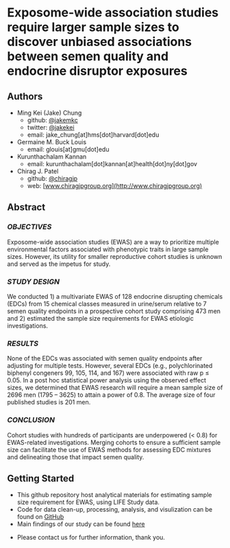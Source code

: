 # Exposome-wide association studies require larger sample sizes to discover unbiased associations between semen quality and endocrine disruptor exposures

<!--
*Submitted for peer review, Fall 2017*
-->

## Authors
- Ming Kei (Jake) Chung
  - github: [\@jakemkc](http://github.com/jakemkc)
  - twitter: [\@jakekei](http://twitter.com/jakekei)
  - email: jake_chung[at]hms[dot]harvard[dot]edu
- Germaine M. Buck Louis
  - email: glouis[at]gmu[dot]edu
- Kurunthachalam Kannan
  - email: kurunthachalam[dot]kannan[at]health[dot]ny[dot]gov
- Chirag J. Patel
  - github: [\@chiragjp](http://github.com/chiragjp)
  - web: [www.chiragjpgroup.org](http://www.chiragjpgroup.org)
  
## Abstract
### *OBJECTIVES*
Exposome-wide association studies (EWAS) are a way to prioritize multiple environmental factors associated with phenotypic traits in large sample sizes. However, its utility for smaller reproductive cohort studies is unknown and served as the impetus for study.

### *STUDY DESIGN*
We conducted 1) a multivariate EWAS of 128 endocrine disrupting chemicals (EDCs) from 15 chemical classes measured in urine/serum relative to 7 semen quality endpoints in a prospective cohort study comprising 473 men and 2) estimated the sample size requirements for EWAS etiologic investigations. 

### *RESULTS* 
None of the EDCs was associated with semen quality endpoints after adjusting for multiple tests. However, several EDCs (e.g., polychlorinated biphenyl congeners 99, 105, 114, and 167) were associated with raw p ≤ 0.05. In a post hoc statistical power analysis using the observed effect sizes, we determined that EWAS research will require a mean sample size of 2696 men (1795 – 3625) to attain a power of 0.8. The average size of four published studies is 201 men.

### *CONCLUSION* 
Cohort studies with hundreds of participants are underpowered (< 0.8) for EWAS-related investigations. Merging cohorts to ensure a sufficient sample size can facilitate the use of EWAS methods for assessing EDC mixtures and delineating those that impact semen quality.


## Getting Started
- This github repository host analytical materials for estimating sample size requirement for EWAS, using LIFE Study data.
- Code for data clean-up, processing, analysis, and visulization can be found on [GitHub](https://github.com/jakemkc/ewas_sample_size)
- Main findings of our study can be found [here](results/results.md)

<!--
- Preprint paper can be downloaded from [BioRxiv](https://doi.org/10.1101/175513)
-->

- Please contact us for further information, thank you.


